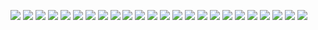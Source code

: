 ![](2017/06/23/usb/DCIM/101MSDCF/DSC03724.JPG)
![](2017/06/23/usb/DCIM/101MSDCF/DSC03725.JPG)
![](2017/06/23/usb/DCIM/101MSDCF/DSC03726.JPG)
![](2017/06/23/usb/DCIM/101MSDCF/DSC03727.JPG)
![](2017/06/23/usb/DCIM/101MSDCF/DSC03728.JPG)
![](2017/06/23/usb/DCIM/101MSDCF/DSC03729.JPG)
![](2017/06/23/usb/DCIM/101MSDCF/DSC03730.JPG)
![](2017/06/23/usb/DCIM/101MSDCF/DSC03731.JPG)
![](2017/06/23/usb/DCIM/101MSDCF/DSC03732.JPG)
![](2017/06/23/usb/DCIM/101MSDCF/DSC03733.JPG)
![](2017/06/23/usb/DCIM/101MSDCF/DSC03734.JPG)
![](2017/06/23/usb/DCIM/101MSDCF/DSC03735.JPG)
![](2017/06/23/usb/DCIM/101MSDCF/DSC03736.JPG)
![](2017/06/23/usb/DCIM/101MSDCF/DSC03737.JPG)
![](2017/06/23/usb/DCIM/101MSDCF/DSC03738.JPG)
![](2017/06/23/usb/DCIM/101MSDCF/DSC03739.JPG)
![](2017/06/23/usb/DCIM/101MSDCF/DSC03740.JPG)
![](2017/06/23/usb/DCIM/101MSDCF/DSC03741.JPG)
![](2017/06/23/usb/DCIM/101MSDCF/DSC03742.JPG)
![](2017/06/23/usb/DCIM/101MSDCF/DSC03743.JPG)
![](2017/06/23/usb/DCIM/101MSDCF/DSC03744.JPG)
![](2017/06/23/usb/DCIM/101MSDCF/DSC03745.JPG)
![](2017/06/23/usb/DCIM/101MSDCF/DSC03746.JPG)
![](2017/06/23/usb/DCIM/101MSDCF/DSC03747.JPG)
